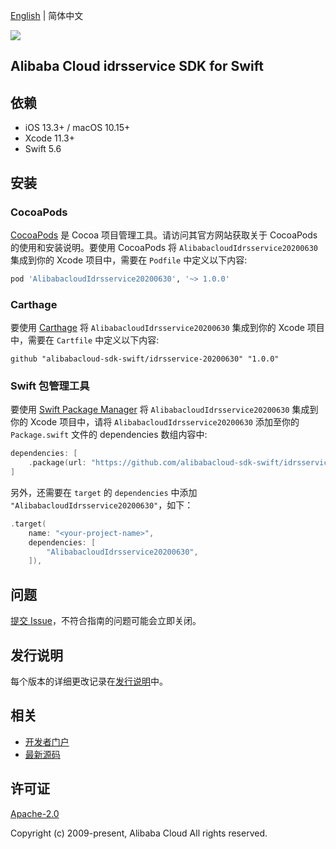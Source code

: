 [English](README.md) | 简体中文

![](https://aliyunsdk-pages.alicdn.com/icons/AlibabaCloud.svg)

## Alibaba Cloud idrsservice SDK for Swift

## 依赖

- iOS 13.3+ / macOS 10.15+
- Xcode 11.3+
- Swift 5.6

## 安装

### CocoaPods

[CocoaPods](https://cocoapods.org) 是 Cocoa 项目管理工具。请访问其官方网站获取关于 CocoaPods 的使用和安装说明。要使用 CocoaPods 将 `AlibabacloudIdrsservice20200630` 集成到你的 Xcode 项目中，需要在 `Podfile` 中定义以下内容:

```ruby
pod 'AlibabacloudIdrsservice20200630', '~> 1.0.0'
```

### Carthage

要使用 [Carthage](https://github.com/Carthage/Carthage) 将 `AlibabacloudIdrsservice20200630` 集成到你的 Xcode 项目中，需要在 `Cartfile` 中定义以下内容:

```ogdl
github "alibabacloud-sdk-swift/idrsservice-20200630" "1.0.0"
```

### Swift 包管理工具

要使用 [Swift Package Manager](https://swift.org/package-manager/) 将 `AlibabacloudIdrsservice20200630` 集成到你的 Xcode 项目中，请将 `AlibabacloudIdrsservice20200630` 添加至你的 `Package.swift` 文件的 dependencies 数组内容中:

```swift
dependencies: [
    .package(url: "https://github.com/alibabacloud-sdk-swift/idrsservice-20200630.git", from: "1.0.0")
]
```

另外，还需要在 `target` 的 `dependencies` 中添加 `"AlibabacloudIdrsservice20200630"`，如下：

```swift
.target(
    name: "<your-project-name>",
    dependencies: [
        "AlibabacloudIdrsservice20200630",
    ]),
```

## 问题

[提交 Issue](https://github.com/alibabacloud-sdk-swift/idrsservice-20200630/issues/new)，不符合指南的问题可能会立即关闭。

## 发行说明

每个版本的详细更改记录在[发行说明](./ChangeLog.txt)中。

## 相关

* [开发者门户](https://next.api.aliyun.com/home)
* [最新源码](https://github.com/alibabacloud-sdk-swift/idrsservice-20200630)

## 许可证

[Apache-2.0](http://www.apache.org/licenses/LICENSE-2.0)

Copyright (c) 2009-present, Alibaba Cloud All rights reserved.
